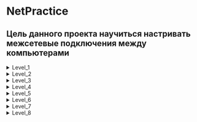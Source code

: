 # NetPractice

## Цель данного проекта научиться  настривать межсетевые подключения между компьютерами

<details>
<summary>Level_1</summary>

________________________________________________________________

<p><img src="https://github.com/ifanzilka/NetPractice/blob/master/image/lvl1_1.png" alt="Ссылка"></p>
________________________________________________________________
  
 ### Здесь нам нужно настроить компьютеры, в рамках одной домашней сети.
  
 ### Изначально подключение не работает, так как компьютер имеет

  ```
  Interface B1
  IP : 104.39.23.12
  Mask : 255.255.255.0
  ```
  ### Из этого следует что 
  
  ```
  Network:  104.39.23.0
  Diaposon: 104.39.23.1 - 104.39.23.254
  ```
  
  ### А у Компьютера А1  ```104.93.23.17 ``` Что не входит в данный диапозон. 
  
  ###  Поэтому меняем IP у A1 на подходящий из диапозона и вуаля... Анологично со вторым компьютером
  
 
<p><img src="https://github.com/ifanzilka/NetPractice/blob/master/image/lvl1_2.png" alt="Ссылка"></p>

</details>

<details>
<summary>Level_2</summary>

________________________________________________________________

<p><img src="https://github.com/ifanzilka/NetPractice/blob/master/image/lvl2_1.png" alt="Ссылка"></p>
________________________________________________________________

 ### Очень похоже на первое задание, только здесь чтобы компьютеры могли коммуницировать между собой, они должны быть в рамках одной сети. 
 ### Чтобы понять какая сеть, возьмем маску от А1  и IP от B1 и подсчитаем какая сеть 
  ```
  IP : 192.168.20.222
  Mask : 255.255.255.224
  ```
### Получается 
  ```
  Network:  192.168.20.192
  Diaposon: 192.168.20.193 - 192.168.20.222
  ```
### Чтобы все заработало берем любой IP из диапозона и ставим в A1, а также  меняем маску у B1 на аналогучную A1  
  
#
  
### Компьютеры С1 и D1 не могут скомуницироваться так как диапозон ```127.0.0.1 - 127.255.255.254``` используется для коммуникации с самим собой (Addresses on Loopback)
  
### Для решения этой проблемы просто берем другое адресное пространство   
  
<p><img src="https://github.com/ifanzilka/NetPractice/blob/master/image/lvl2_2.png" alt="Ссылка"></p>
  
</details>



<details>
<summary>Level_3</summary>

________________________________________________________________

<p><img src="https://github.com/ifanzilka/NetPractice/blob/master/image/lvl3_1.png" alt="Ссылка"></p>
________________________________________________________________

### Здесь у нас появляется новый обьект. Сетевой коммутатор (жарг. свитч, свич от англ. switch — переключатель) — устройство, предназначенное для соединения нескольких узлов компьютерной сети в пределах одного или нескольких сегментов сети.
### Очень важно коммутатор работает в рамках одной сети  
  
### Аналогично предыдущим заданиям берем маску от C1 и  IP от  A1 и строим подходящую сеть

  ### Получается 
  ```
  Network:  104.198.133.0
  Diaposon: 104.198.133.1 - 104.198.133.126
  ```
### Далее просто заполняем любым IP из диапозона и  не забываем про маски:) 

 ________________________________________________________________

<p><img src="https://github.com/ifanzilka/NetPractice/blob/master/image/lvl3_2.png" alt="Ссылка"></p>
________________________________________________________________
  
</details>

<details>
<summary>Level_4</summary>

________________________________________________________________

<p><img src="https://github.com/ifanzilka/NetPractice/blob/master/image/lvl4_1.png" alt="Ссылка"></p>
________________________________________________________________

 ### Здесь добавляется новый обьект Маршрутизатор 
 https://hobbyits.com/naznachenie-i-funkcii-marshrutizatora-v-lokalnoj-seti/
  
   
 ### В данном задании нам нужно Соеденить двух клиентов между собой и также каждый клиент с роутером, для нас доступны 3 интрфейса подключения к роутеру
 
 ### Чтобы все зараюотало, нам нужнл чтобы Оба клиента и интерфейс роутера были все в рамках одной сети (мы берем пустой интрфейс и подбираем ему подходящий  IP и маску, такую чтобы она включала клиента A1)
  
  ________________________________________________________________

<p><img src="https://github.com/ifanzilka/NetPractice/blob/master/image/lvl4_3.png" alt="Ссылка"></p>
________________________________________________________________

  
</details>

<details>
<summary>Level_5</summary>

________________________________________________________________

<p><img src="https://github.com/ifanzilka/NetPractice/blob/master/image/lvl5_1.png" alt="Ссылка"></p>
________________________________________________________________

#### Здесь у нас появилась новая графа, давайте разберемся что это
   
  ```
      client A: Machine A
      Routes :
      ... => ...
   ```
#### Эта штука называется статическим маршрутом
#### Статический маршрут используется, когда компьютер хочет связаться с кем-то вне своей сети.
Если пункт назначения соответствует левой части (0.0.0.0/0 в этом примере, что является "по умолчанию", что означает, что он соответствует всему), он попросит правую часть (192.168.0.254 здесь) переслать сообщение  
  
#### "Правую часть" называется шлюзом, у вас же на вашем собственном компьютере (ваш интернет-провайдер роутер) : каждый раз, когда вы хотите зайти в интернет, ваш компьютер спрашивает его, потому что он единственный, кто знает, куда идти.
во-первых, вам нужно настроить "правильный сети" :  
  
#### Вот пример как это работает
  
<p><img src="https://github.com/ifanzilka/NetPractice/blob/master/image/lvl5_2.png" alt="Ссылка"></p>  
  
  
#### 1)Мы вроде немного с вами разобрались, давайте попробуем решить нашу задачу, укажем статическому маршруту кому будем отправлять (всем: 0.0.0.0/0), и через какой интрфейс (18.171.197.126) 

#### 2) Также интрфейс A1 и R1 должны быть в одной сети (мы это уже умеем делать :). )
  
#### 3) Также интрфейс B1 и R2 должны быть в одной сети (мы это уже умеем делать :). )  

#### 4) Ну и последнее, нам нужно настроить статичсекий маршрут для B (задать правый параметр, путь через интрфейс R2) 
  
  
  <p><img src="https://github.com/ifanzilka/NetPractice/blob/master/image/lvl5_3.png" alt="Ссылка"></p>  
  
  
</details>




<details>
<summary>Level_6</summary>

________________________________________________________________

<p><img src="https://github.com/ifanzilka/NetPractice/blob/master/image/lvl6_1.png" alt="Ссылка"></p>
________________________________________________________________
  
#### Здесь мы должны настроить свзяь с интернетом  

#### 1) Для начала настроим взаимодейсвие интрфейсов A1 и  R1 в одной сети (мы это уже с вами делали)
#### 2) Далее  в router R слева указыаем что отправляем всем сетям
  
#### 3) Ну и последнее  в internet I указыаем что будем отправлять нашей сети (83.71.194.129/25)
  
  <p><img src="https://github.com/ifanzilka/NetPractice/blob/master/image/lvl6_2.png" alt="Ссылка"></p>
  
</details>

<details>
<summary>Level_7</summary>

________________________________________________________________

<p><img src="https://github.com/ifanzilka/NetPractice/blob/master/image/lvl7_1.png" alt="Ссылка"></p>
________________________________________________________________
  
  #### Здесь нам нужно все настроить, чтобы два компьютера общались между собой, используя два маршрутизатора
  
  #### Здесь важно чтобы не было пересечения сетей 
  
  
  #### А) Сделайте интерфейс A1 и интерфейс R11 одной и той же маской подсети
  #### Чтобы настроить клиент A, перейдите в раздел Интерфейс A1 - > Интерфейс R11.
  #### (B) Интерфейс R12 и интерфейс R21 должны иметь одну и ту же маску подсети.
  #### В конфигурации roter R1 установите значение Интерфейс R12 -> Интерфейс R21.
  #### В конфигурации ротора R2 настройте Интерфейс R21 -> Интерфейс R12.
  #### (C) Интерфейс R22 и интерфейс C1 должны иметь одну и ту же маску подсети.
  #### В конфигурации клиента C настройте Интерфейс C1 -> Интерфейс R22.
  #### (A), (B) и (C) у каждого есть разные маски подсети
  #### Поскольку маршрутизатор подключается к другой сети, отображается IP-адрес в той же сети
  
  
  <p><img src="https://github.com/ifanzilka/NetPractice/blob/master/image/lvl7_2.png" alt="Ссылка"></p>
  
</details>

<details>
<summary>Level_8</summary>

________________________________________________________________

<p><img src="https://github.com/ifanzilka/NetPractice/blob/master/image/lvl8_1.png" alt="Ссылка"></p>
________________________________________________________________
  
  
 #### Интернет-маршруты заполняют сетевой адрес сети, подключенной к интерфейсу, подключенному к Интернету
 #### Частные IP-адреса нельзя использовать, если они подключены к Интернету
 #### 10.0.0.0 ~ 10.255.255.255 (10.0.0.0/8) (Класс А)
 #### 172.16.0.0 ~ 172.31.255.255 (172.16.0.0/12) (Класс B)
 #### 192.168.0.0 ~ 192.168.255.255 (192.168.0.0/16) (Класс C)
  
  
 #### 1) Настроим ```internet I ``` чтобы он отправлял запросы через ```Interface R12```
  
 #### 2) Теперь в ```Interface R13``` укажем сеть и маску, такую же через которую посылает ```router R2 ```
  
 #### 3) Теперь в ```Interface R21``` укажем сеть с которой свзяан ```Interface R13```
  
 #### 4) Теперь в ```router R1``` укажем чтобы пакеты шли через интрфейс ```Interface R21 ```
 
 #### 5) Теперь нужно ```Interface R23``` и ```Interface R22``` разделить на две подсети ```30.12.23.1``` и ```30.12.23.17```
  
  <p><img src="https://github.com/ifanzilka/NetPractice/blob/master/image/lvl8_2.png" alt="Ссылка"></p>
  
</details>




